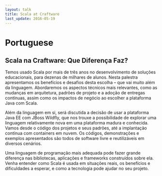 ```yaml
---
layout: talk
title: Scala at Craftware
last_update: 2016-05-19
---
```

# Portuguese

## Scala na Craftware: Que Diferença Faz?

Temos usado Scala por mais de três anos no desenvolvimento de soluções educacionais, para dezenas de milhares de alunos. Nesta palestra apresentamos os benefícios e desafios desta escolha – que vai muito além da linguagem. Abordaremos os aspectos técnicos mais relevantes, como as mudanças em arquitetura, padrões de projeto e a adoção de entregas contínuas, assim como os impactos de negócio ao escolher a plataforma Java com Scala.​

Além da linguagem em si, será discutida a decisão de usar a plataforma Java EE com JBoss Wildfly, que nos trouxe a possibilidade de explorar uma linguagem relativamente nova em uma plataforma madura e conhecida. Vamos desde o código dos projetos e seus padrões, até a implantação contínua com containers em nuvem. Os códigos, demonstrações e exemplos apresentados são todos de software livre e reutilizáveis em diversos cenários.​

Uma linguagem de programação mais adequada pode fazer grande diferença nas bibliotecas, aplicações e frameworks construídos sobre ela. Venha entender como Scala é usada em situações reais, os benefícios e dificuldades a esperar, e como a tecnologia pode ajudar no seu projeto.
